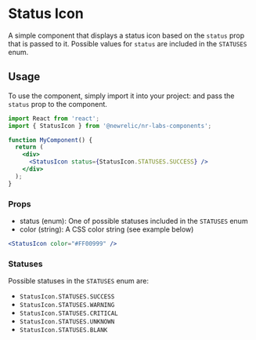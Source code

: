 # Status Icon

A simple component that displays a status icon based on the `status` prop that is passed to it. Possible values for `status` are included in the `STATUSES` enum.

## Usage

To use the component, simply import it into your project: and pass the `status` prop to the component.

```jsx
import React from 'react';
import { StatusIcon } from '@newrelic/nr-labs-components';

function MyComponent() {
  return (
    <div>
      <StatusIcon status={StatusIcon.STATUSES.SUCCESS} />
    </div>
  );
}
```
### Props

- status (enum): One of possible statuses included in the `STATUSES` enum
- color (string): A CSS color string (see example below)

```jsx
<StatusIcon color="#FF00999" />
```

### Statuses

Possible statuses in the `STATUSES` enum are:

- `StatusIcon.STATUSES.SUCCESS`
- `StatusIcon.STATUSES.WARNING`
- `StatusIcon.STATUSES.CRITICAL`
- `StatusIcon.STATUSES.UNKNOWN`
- `StatusIcon.STATUSES.BLANK`
